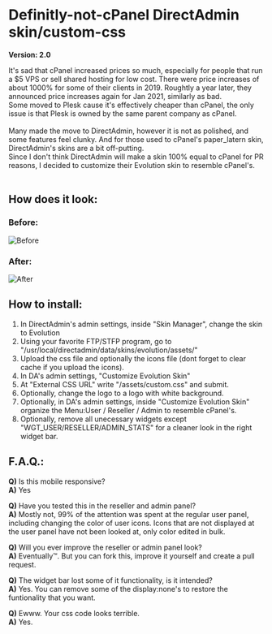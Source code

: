 # Definitly-not-cPanel DirectAdmin skin/custom-css

**Version: 2.0**

It's sad that cPanel increased prices so much, especially for people that run a $5 VPS or sell shared hosting for low cost. There were price increases of about 1000% for some of their clients in 2019. Roughtly a year later, they announced price increases again for Jan 2021, similarly as bad.<br>
Some moved to Plesk cause it's effectively cheaper than cPanel, the only issue is that Plesk is owned by the same parent company as cPanel.<br><br>
Many made the move to DirectAdmin, however it is not as polished, and some features feel clunky. And for those used to cPanel's paper_latern skin, DirectAdmin's skins are a bit off-putting.<br>
Since I don't think DirectAdmin will make a skin 100% equal to cPanel for PR reasons, I decided to customize their Evolution skin to resemble cPanel's.<br><br>

## How does it look:

### Before:
![Before](https://i.imgur.com/ozzUha4.png)
### After:
![After](https://i.imgur.com/Gl5fMl6.png)

## How to install:
1) In DirectAdmin's admin settings, inside "Skin Manager", change the skin to Evolution
2) Using your favorite FTP/STFP program, go to "/usr/local/directadmin/data/skins/evolution/assets/"
3) Upload the css file and optionally the icons file  (dont forget to clear cache if you upload the icons).
4) In DA's admin settings, "Customize Evolution Skin"
5) At "External CSS URL" write "/assets/custom.css" and submit.
6) Optionally, change the logo to a logo with white background.
7) Optionally, in DA's admin settings, inside "Customize Evolution Skin" organize the Menu:User / Reseller / Admin to resemble cPanel's. 
8) Optionally, remove all unecessary widgets except "WGT_USER/RESELLER/ADMIN_STATS" for a cleaner look in the right widget bar.

## F.A.Q.:
**Q)** Is this mobile responsive?<br>
**A)** Yes

**Q)** Have you tested this in the reseller and admin panel?<br>
**A)** Mostly not, 99% of the attention was spent at the regular user panel, including changing the color of user icons. Icons that are not displayed at the user panel have not been looked at, only color edited in bulk.

**Q)** Will you ever improve the reseller or admin panel look?<br>
**A)** Eventually™. But you can fork this, improve it yourself and create a pull request.

**Q)** The widget bar lost some of it functionality, is it intended?<br>
**A)** Yes. You can remove some of the display:none's to restore the funtionality that you want.

**Q)** Ewww. Your css code looks terrible.<br>
**A)** Yes.
